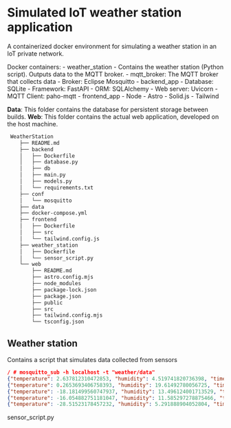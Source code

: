 # Simulated IoT weather station application

A containerized docker environment for simulating a weather station in an IoT private network.

Docker containers:
    - weather_station
      - Contains the weather station (Python script). Outputs data to the MQTT broker.
    - mqtt_broker: The MQTT broker that collects data
      - Broker: Eclipse Mosquitto
    - backend_app
      - Database: SQLite
      - Framework: FastAPI
      - ORM: SQLAlchemy
      - Web server: Uvicorn
      - MQTT Client: paho-mqtt
    - frontend_app
      - Node
      - Astro
      - Solid.js
      - Tailwind

**Data**: This folder contains the database for persistent storage between builds.
**Web**: This folder contains the actual web application, developed on the host machine.

```txt
 WeatherStation
    ├── README.md
    ├── backend
    │   ├── Dockerfile
    │   ├── database.py
    │   ├── db
    │   ├── main.py
    │   ├── models.py
    │   └── requirements.txt
    ├── conf
    │   └── mosquitto
    ├── data
    ├── docker-compose.yml
    ├── frontend
    │   ├── Dockerfile
    │   ├── src
    │   └── tailwind.config.js
    ├── weather_station
    │   ├── Dockerfile
    │   └── sensor_script.py
    └── web
        ├── README.md
        ├── astro.config.mjs
        ├── node_modules
        ├── package-lock.json
        ├── package.json
        ├── public
        ├── src
        ├── tailwind.config.mjs
        └── tsconfig.json
```

## Weather station

Contains a script that simulates data collected from sensors

```json
/ # mosquitto_sub -h localhost -t "weather/data"
{"temperature": 2.637812310472853, "humidity": 4.519741820736398, "time": {"month": 12, "day": 16, "hour": 18, "minute": 54}, "season": "winter"}
{"temperature": 0.2653693406758393, "humidity": 19.61492780056725, "time": {"month": 12, "day": 16, "hour": 18, "minute": 55}, "season": "winter"}
{"temperature": -18.181499560747937, "humidity": 13.496124001713529, "time": {"month": 12, "day": 16, "hour": 18, "minute": 56}, "season": "winter"}
{"temperature": -16.054882751181047, "humidity": 11.585297278875466, "time": {"month": 12, "day": 16, "hour": 18, "minute": 57}, "season": "winter"}
{"temperature": -28.51523178457232, "humidity": 5.291888904052804, "time": {"month": 12, "day": 16, "hour": 18, "minute": 58}, "season": "winter"}
```

sensor_script.py
